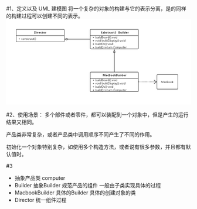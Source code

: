 #1、定义以及 UML 建模图
将一个复杂的对象的构建与它的表示分离，是的同样的构建过程可以创建不同的表示。
![img.png](img.png)


#2、使用场景：
多个部件或者零件，都可以装配到一个对象中，但是产生的运行结果又相同。

产品类非常复杂，或者产品类中调用顺序不同产生了不同的作用。

初始化一个对象特别复杂，如使用多个构造方法，或者说有很多参数，并且都有默认值时。

#3
- 抽象产品类 computer
- Builder 抽象Builder 规范产品的组件 一般由子类实现具体的过程
- MacbookBuilder 具体的Builder 具体的创建对象的类
- Director 统一组件过程

